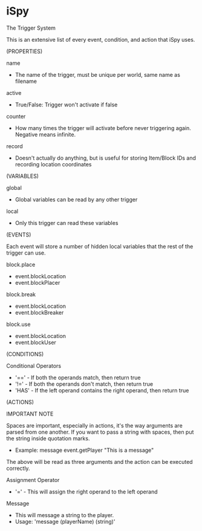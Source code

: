 iSpy
========

The Trigger System

This is an extensive list of every event, condition, and action that iSpy uses.

(PROPERTIES)

name
 - The name of the trigger, must be unique per world, same name as filename

active
 - True/False: Trigger won't activate if false

counter
 - How many times the trigger will activate before never triggering again. Negative means infinite.

record
 - Doesn't actually do anything, but is useful for storing Item/Block IDs and recording location coordinates

(VARIABLES)

global
 - Global variables can be read by any other trigger

local
 - Only this trigger can read these variables

(EVENTS)

Each event will store a number of hidden local variables that the rest of the trigger can use.

block.place
 - event.blockLocation
 - event.blockPlacer

block.break
 - event.blockLocation
 - event.blockBreaker

block.use
 - event.blockLocation
 - event.blockUser

(CONDITIONS)

Conditional Operators
 - '==' - If both the operands match, then return true
 - '!=' - If both the operands don't match, then return true
 - 'HAS' - If the left operand contains the right operand, then return true

(ACTIONS)

IMPORTANT NOTE

Spaces are important, especially in actions, it's the way arguments are parsed from one another.
If you want to pass a string with spaces, then put the string inside quotation marks.
 - Example: message event.getPlayer "This is a message"

The above will be read as three arguments and the action can be executed correctly.

Assignment Operator
 - '=' - This will assign the right operand to the left operand

Message
 - This will message a string to the player.
 - Usage: 'message (playerName) (string)'